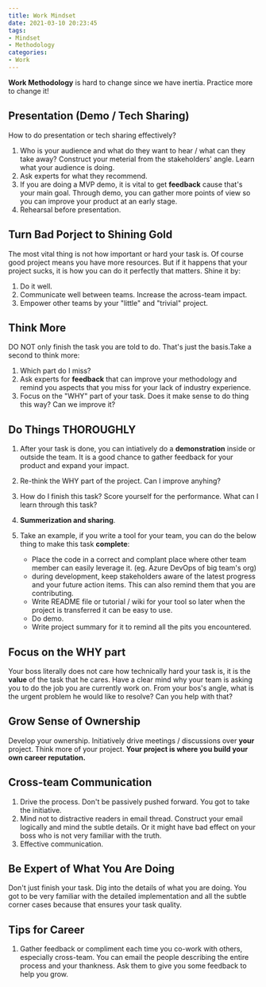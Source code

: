 ```yaml
---
title: Work Mindset
date: 2021-03-10 20:23:45
tags:
- Mindset
- Methodology
categories:
- Work
---
```


**Work Methodology** is hard to change since we have inertia. Practice more to change it!

## Presentation (Demo / Tech Sharing)

How to do presentation or tech sharing effectively?
1. Who is your audience and what do they want to hear / what can they take away? Construct your meterial from the stakeholders' angle. Learn what your audience is doing.
1. Ask experts for what they recommend.
1. If you are doing a MVP demo, it is vital to get **feedback** cause that's your main goal. Through demo, you can gather more points of view so you can improve your product at an early stage.
1. Rehearsal before presentation.

## Turn Bad Porject to Shining Gold

The most vital thing is not how important or hard your task is. Of course good project means you have more resources. But if it happens that your project sucks, it is how you can do it perfectly that matters. Shine it by:

1. Do it well.
1. Communicate well between teams. Increase the across-team impact. 
1. Empower other teams by your "little" and "trivial" project.

## Think More

DO NOT only finish the task you are told to do. That's just the basis.Take a second to think more:

1. Which part do I miss?
1. Ask experts for **feedback** that can improve your methodology and remind you aspects that you miss for your lack of industry experience. 
1. Focus on the "WHY" part of your task. Does it make sense to do thing this way? Can we improve it?

## Do Things THOROUGHLY

1. After your task is done, you can intiatively do a **demonstration** inside or outside the team. It is a good chance to gather feedback for your product and expand your impact.
1. Re-think the WHY part of the project. Can I improve anyhing?
1. How do I finish this task? Score yourself for the performance. What can I learn through this task?
1. **Summerization and sharing**.
1. Take an example, if you write a tool for your team, you can do the below thing to make this task **complete**:

    * Place the code in a correct and complant place where other team member can easily leverage it. (eg. Azure DevOps of big team's org)
    * during development, keep stakeholders aware of the latest progress and your future action items. This can also remind them that you are contributing.
    * Write README file or tutorial / wiki for your tool so later when the project is transferred it can be easy to use.
    * Do demo.
    * Write project summary for it to remind all the pits you encountered.  

## Focus on the WHY part

Your boss literally does not care how technically hard your task is, it is the **value** of the task that he cares. Have a clear mind why your team is asking you to do the job you are currently work on. From your bos's angle, what is the urgent problem he would like to resolve? Can you help with that?

## Grow Sense of Ownership

Develop your ownership. Initiatively drive meetings / discussions over **your** project. Think more of your project. **Your project is where you build your own career reputation.**

## Cross-team Communication

1. Drive the process. Don't be passively pushed forward. You got to take the initiative.
1. Mind not to distractive readers in email thread. Construct your email logically and mind the subtle details. Or it might have bad effect on your boss who is not very familiar with the truth.
1. Effective communication.

## Be Expert of What You Are Doing

Don't just finish your task. Dig into the details of what you are doing. You got to be very familiar with the detailed implementation and all the subtle corner cases because that ensures your task quality.

## Tips for Career

1. Gather feedback or compliment each time you co-work with others, especially cross-team. You can email the people describing the entire process and your thankness. Ask them to give you some feedback to help you grow.